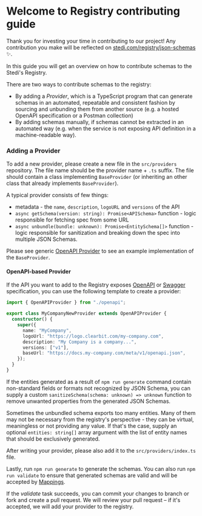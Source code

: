 # Welcome to Registry contributing guide

Thank you for investing your time in contributing to our project! Any contribution you make will be reflected on [stedi.com/registry/json-schemas](https://www.stedi.com/registry/json-schemas) :sparkles:.

In this guide you will get an overview on how to contribute schemas to the Stedi's Registry.

There are two ways to contribute schemas to the registry:

- By adding a _Provider_, which is a TypeScript program that can generate schemas in an automated, repeatable and consistent fashion by sourcing and unbunding them from another source (e.g. a hosted OpenAPI specification or a Postman collection)
- By adding schemas manually, if schemas cannot be extracted in an automated way (e.g. when the service is not exposing API definition in a machine-readable way).

### Adding a Provider

To add a new provider, please create a new file in the `src/providers` repository. The file name should be the provider name + `.ts` suffix. The file should contain a class implementing `BaseProvider` (or inheriting an other class that already implements `BaseProvider`).

A typical provider consists of few things:

- metadata - the `name`, `description`, `logoURL` and `versions` of the API
- `async getSchema(version: string): Promise<APISchema>` function - logic responsible for fetching spec from some URL
- `async unbundle(bundle: unknown): Promise<EntitySchema[]>` function - logic responsible for sanitization and breaking down the spec into multiple JSON Schemas.

Please see generic [OpenAPI Provider](https://github.com/Stedi/registry/blob/main/src/providers/openapi.ts) to see an example implementation of the `BaseProvider`.

#### OpenAPI-based Provider

If the API you want to add to the Registry exposes [OpenAPI](https://www.openapis.org) or [Swagger](https://swagger.io) specification, you can use the following template to create a provider:

```ts
import { OpenAPIProvider } from "./openapi";

export class MyCompanyNewProvider extends OpenAPIProvider {
  constructor() {
    super({
      name: "MyCompany",
      logoUrl: "https://logo.clearbit.com/my-company.com",
      description: "My Company is a company...",
      versions: ["v1"],
      baseUrl: "https://docs.my-company.com/meta/v1/openapi.json",
    });
  }
}
```


If the entities generated as a result of `npm run generate` command contain non-standard fields or formats not recognized by JSON Schema, you can supply a custom `sanitizeSchema(schema: unknown) => unknown` function to remove unwanted properties from the generated JSON Schemas.

Sometimes the unbundled schema exports too many entities. Many of them may not be necessary from the registry's perspective - they can be virtual, meaningless or not providing any value. If that's the case, supply an optional `entities: string[]` array argument with the list of entity names that should be exclusively generated.

After writing your provider, please also add it to the `src/providers/index.ts` file.

Lastly, run `npm run generate` to generate the schemas. You can also run `npm run validate` to ensure that generated schemas are valid and will be accepted by [Mappings](https://www.stedi.com/products/mappings).

If the _validate_ task succeeds, you can commit your changes to branch or fork and create a pull request. We will review your pull request – if it's accepted, we will add your provider to the registry.

